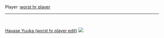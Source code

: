 
Player :<a href="https://osu.ppy.sh/users/14106450">worst hr player</a><br><hr><br>
<p>
    <a href="https://github.com/teerentt/skinhub/raw/refs/heads/main/players/worsthrplayer/Hayase%20Yuuka%20(worst%20hr%20player%20edit).osk">Hayase Yuuka (worst hr player edit)</a>
    <img src="https://i.imgur.com/CBDWEZo.jpeg"/>
</p>
